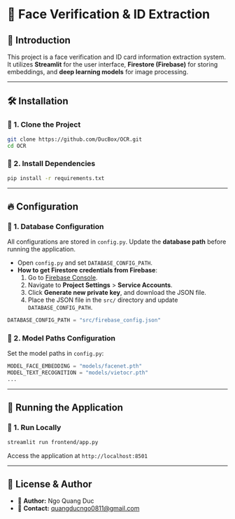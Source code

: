 # 🚀 Face Verification & ID Extraction

## 📌 Introduction
This project is a face verification and ID card information extraction system. It utilizes **Streamlit** for the user interface, **Firestore (Firebase)** for storing embeddings, and **deep learning models** for image processing.

---

## 🛠 Installation

### 🔹 1. Clone the Project
```bash
git clone https://github.com/DucBox/OCR.git
cd OCR
```

### 🔹 2. Install Dependencies
```bash
pip install -r requirements.txt
```

---

## 🔥 Configuration

### 🔹 1. Database Configuration
All configurations are stored in `config.py`. Update the **database path** before running the application.

- Open `config.py` and set `DATABASE_CONFIG_PATH`.
- **How to get Firestore credentials from Firebase**:
  1. Go to [Firebase Console](https://console.firebase.google.com/).
  2. Navigate to **Project Settings** > **Service Accounts**.
  3. Click **Generate new private key**, and download the JSON file.
  4. Place the JSON file in the `src/` directory and update `DATABASE_CONFIG_PATH`.

```python
DATABASE_CONFIG_PATH = "src/firebase_config.json"
```

### 🔹 2. Model Paths Configuration
Set the model paths in `config.py`:
```python
MODEL_FACE_EMBEDDING = "models/facenet.pth"
MODEL_TEXT_RECOGNITION = "models/vietocr.pth"
...
```

---

## 🚀 Running the Application

### 🔹 1. Run Locally
```bash
streamlit run frontend/app.py
```
Access the application at `http://localhost:8501`

---

## 📜 License & Author
- 📌 **Author:** Ngo Quang Duc
- 📌 **Contact:** quangducngo0811@gmail.com

